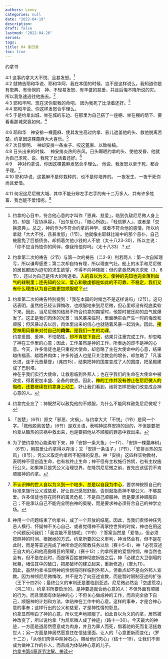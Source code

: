 ```yaml
---
authors: Lenny
categories: null
date: "2022-04-19"
description: 
draft: false
lastmod: "2022-04-26"
series: 
tags: 
title: 04 拿四章
toc: true
---
```

约拿书
<!--more-->

4:1 这事约拿大大不悦、且甚发怒。[^1]  
4:2 就祷告耶和华说、耶和华阿、我在本国的时候、岂不是这样说么。我知道你是有恩典、有怜悯的　神、不轻易发怒、有丰盛的慈爱、并且后悔不降所说的灾。  所以我急速逃往他施去。[^2]  
4:3 耶和华阿、现在求你取我的命吧。  因为我死了比活着还好。[^3]  
4:4 耶和华说、你这样发怒合乎理么。  
4:5 于是约拿出城、坐在城的东边、在那里为自己搭了一座棚、坐在棚的荫下、要看看那城究竟如何。[^4]  

4:6 耶和华　神安排一棵蓖麻、使其发生高过约拿、影儿遮盖他的头、救他脱离苦楚。约拿因这棵蓖麻大大喜乐。[^5]  
4:7 次日黎明、　神却安排一条虫子、咬这蓖麻、以致枯槁。  
4:8 日头出来的时候、　神安排炎热的东风。日头曝晒约拿的头、使他发昏、他就为自己求死、说、我死了比活着还好。[^6]  
4:9 　神对约拿说、你因这棵蓖麻发怒合乎理么。  他说、我发怒以至于死、都合乎理。[^7]  
4:10 耶和华说、这蓖麻不是你栽种的、也不是你培养的。  一夜发生、一夜干死你尚且爱惜。  

4:11 何况这尼尼微大城、其中不能分辨左手右手的有十二万多人、并有许多牲畜、我岂能不爱惜呢。[^8]  

[^1]: 约拿的心目中，符合他心意的才叫作「恩典、慈爱」，临到仇敌尼尼微人身上的，却是「妥协纵容」、「出尔反尔」、「随心所欲」、「轻信罪人」，或者是「交换恩典」。总之，神的作为不符合约拿的神学、或者不符合他的感情，所以约拿就「大大不悦，且甚发怒」（1节）。他就像主耶稣比喻中的那个恶仆，自己被豁免了巨额债务，却抓着欠他小钱的人不放（太十八23-30），所以主说：「你不应当怜恤你的同伴，像我怜恤你吗」（太十八33）？   
[^2]: 约拿第二次的祷告（2节）与第一次的祷告（二2-9）判若两人：第一次自知理亏，所以谦卑感恩；第二次却自恃有理，所以理直气壮。船上的水手和尼尼微的居民都因为迫切的求生欲望，不得不向神降服；但约拿竟然两次求死（3、8节），还以为自己是伟大的殉道者。<mark>人的自以为义，使神的先知也完全落到血气的辖制里；连先知的公义、爱心和敬虔都是如此的不可靠、不稳定，我们又有什么理由认为自己能更加顺服呢？</mark>  
[^3]: 约拿第二次的祷告特别提到：「我在本国的时候岂不是这样说吗」（2节）。这句话表明，虽然他已经认罪悔改、也顺服地来到尼尼微，但心里却没有彻底柔软下来。因此，当尼尼微的结局不符合约拿的期望时，他暂时被压抑的血气就爆发了。这正是我们肉体的光景：当风暴来临时，里面确实会产生一时的悔改和顺服；但风暴过去以后，肉体里出来的信心也就随着风暴一起消失。因此，<mark>接受神用风暴来对付自己的**肉体**，是我们一生的功课</mark>。  
约拿爱国、爱神、不怕牺牲，<mark>却不肯放下自己</mark>，结果只注重完成工作，却忽略了神在工作里的心意；因此，工作虽然是神的工作，所表达的却不是神的心意。今天，许多信徒也是只重视大使命，却忽略了主在大使命中的心意，结果越传福音、越喂养肉体；许多传道人也是只关注教会的增长，却忽略了「凡事长进，连于元首基督」（弗四15），结果把神的国度变成了人的国度，把圣殿建成了巴别塔。  
神在乎我们实行大使命，让救恩临到外邦人；也在乎我们的生命在大使命中被改变，得着更加丰盛、全备的救恩。因此，<mark>神的工作并没有停止在尼尼微人的悔改，还要继续在约拿身上动工</mark>，好让我们看到，祂将怎样把我们改变成合神心意的人。  
[^4]: 约拿完全忘了：神既然可以赦免他的不顺服，为什么不能同样赦免尼尼微呢？  
[^5]: 「苦楚」（6节）原文「邪恶、灾祸」，与约拿大大「不悦」（1节）是同一个字。「救他脱离苦楚」（6节）是双关语，表明神这样安排的目的，不但是要把约拿从酷热的灾祸中救出来，也是要把他从不顺服的罪恶中救出来。  
[^6]: 为了使约拿的心能柔软下来，神「安排一条大鱼」（一17）、「安排一棵蓖麻树」（6节），用慈爱让约拿得以存活；又「安排一条虫子」（7节）、「安排炎热的东风」（8节），凭公义取走约拿所不配得的安息。神「安排」这四样实物教材，表明神不但创造生命，也有权终止生命；神不但有主权施行怜悯，也有主权施行公义。如果神只是凭公义治理世界，在降罚尼尼微之前，首先应该惩罚不肯顺服神的约拿。  
[^7]: <mark>不认识神的世人自以为义到一个地步，总是以自我为中心</mark>，要求神按照自己的标准来施行公义或慈爱，好让自己感觉舒服，否则就指责神不够公义、不够慈爱。许多信徒也存在同样的属灵危机：不是自己顺服神，而是要求神顺服自己；不是承认自己不能完全明白神的奥秘，而是要求神必须符合自己的神学立场。  
[^8]: 神用一个问题结束了约拿书，成了一个开放的结尾。因此，当我们责怪神任凭恶人横行、怀疑神不关心自己、或者觉得神不再掌控世界的时候，神也在用这个问题反问我们：「我岂能不爱惜呢」（11节）？答案当然是「爱惜」，但必须按照神的时间、根据祂的方式。约拿所要的公义审判，神当然会有，但不是在此时，而是等亚述完成了神所命定的管教任务以后（赛十5-6），神「必罚亚述王自大的心和他高傲眼目的荣耀」（赛十12）；约拿所要的爱惜怜悯，神当然也会有，但不是在此时，而是等百姓被神彻底拆毁之后，神「必建立大卫倒塌的帐幕，堵住其中的破口，把那破坏的建立起来，重新修造」（摩九11）。  
因此，虽然约拿书显明神的怜悯将同样临到外邦人，但重点却不是向外邦人宣教。因为神领尼尼微悔改，并不是为了向亚述宣教，而是暂时限制亚述的扩张（王下十四25）；最终公义的审判还是要临到亚述，尼尼微必然会「空虚荒凉」（鸿二10）。约拿书所要启示的，是神要造就合祂心意的人：不但外面有顺服的行为，而且里面有体贴神的心；不但关心做成神的工作，而且完全放下自己，顺服神的计划和方法，体贴神在工作中的心意。这样的事奉，才是合神心意的事奉；这样行出的公义和慈爱，才是神性情的彰显。  
约拿显然明白了神的心意，所以无声地顺服了。如此自以为义的约拿，居然被神改变了，所以说约拿「为尼尼微人成了神迹」（路十一30）。今天最大的神迹，一方面是道居然愿意成为肉身，并且为罪人而死，借着祂的死而复活拯救世人；另一方面是神居然愿意住在信徒里面，让人的「心意更新而变化」（罗十二2），「从他们肉体中除掉石心，赐给他们肉心」（结十一19），让我们不但成为做神工作的仆人，而且成为体贴神心意的儿子。  
[约拿书第4章逐节注解、祷读](https://cmcbiblereading.com/2016/10/11/%e7%ba%a6%e6%8b%bf%e4%b9%a6%e7%ac%ac4%e7%ab%a0%e9%80%90%e8%8a%82%e6%b3%a8%e8%a7%a3%e3%80%81%e7%a5%b7%e8%af%bb/)